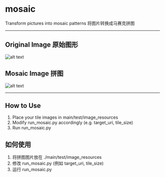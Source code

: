 # mosaic
Transform pictures into mosaic patterns
将图片转换成马赛克拼图

------
## Original Image 原始图形
![alt text](https://res.cloudinary.com/dwf6x1ohn/image/upload/v1534347950/bgnppredgmslafb5pkpw.jpg)


## Mosaic Image 拼图
![alt text](https://res.cloudinary.com/dwf6x1ohn/image/upload/v1554706655/u3g2bnebaeim1crhegmc.png)

------
## How to Use
1. Place your tile images in main/test/image_resources
2. Modify run_mosaic.py accordingly (e.g. target_uri, tile_size)
3. Run run_mosaic.py

## 如何使用
1. 将拼图图片放在 ./main/test/image_resources
2. 修改 run_mosaic.py (例如 target_uri, tile_size)
3. 运行 run_mosaic.py